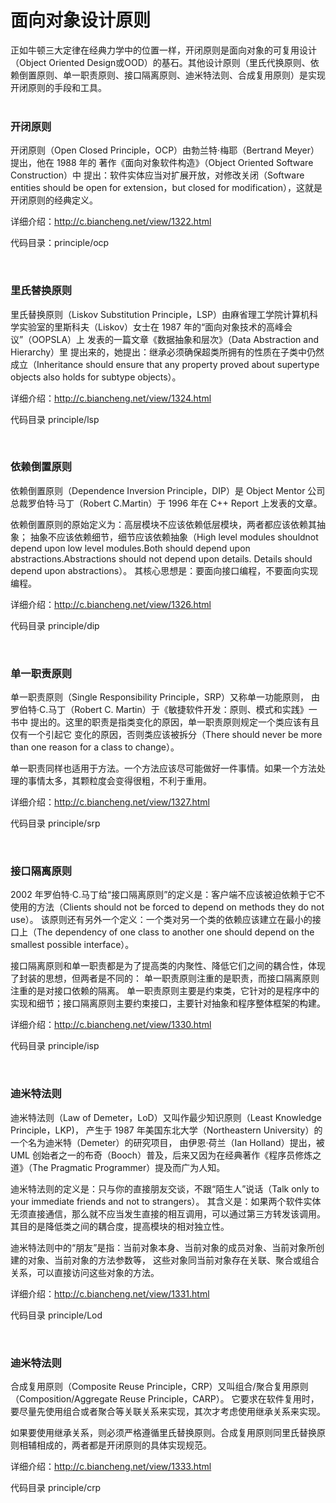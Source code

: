 # 面向对象设计原则
正如牛顿三大定律在经典力学中的位置一样，开闭原则是面向对象的可复用设计（Object Oriented Design或OOD）的基石。其他设计原则（里氏代换原则、依赖倒置原则、单一职责原则、接口隔离原则、迪米特法则、合成复用原则）是实现开闭原则的手段和工具。
<br>
<br>
### 开闭原则
开闭原则（Open Closed Principle，OCP）由勃兰特·梅耶（Bertrand Meyer）提出，他在 1988 年的
著作《面向对象软件构造》（Object Oriented Software Construction）中
提出：软件实体应当对扩展开放，对修改关闭（Software entities should be open for extension，but closed for modification），这就是开闭原则的经典定义。<br>

详细介绍：http://c.biancheng.net/view/1322.html

代码目录：principle/ocp

<br>

### 里氏替换原则
里氏替换原则（Liskov Substitution Principle，LSP）由麻省理工学院计算机科学实验室的里斯科夫（Liskov）女士在 1987 年的“面向对象技术的高峰会议”（OOPSLA）上
发表的一篇文章《数据抽象和层次》（Data Abstraction and Hierarchy）里
提出来的，她提出：继承必须确保超类所拥有的性质在子类中仍然成立（Inheritance should ensure that any property proved about supertype objects also holds for subtype objects）。<br>

详细介绍：http://c.biancheng.net/view/1324.html

代码目录 principle/lsp

<br>

### 依赖倒置原则
依赖倒置原则（Dependence Inversion Principle，DIP）是 Object Mentor 公司
总裁罗伯特·马丁（Robert C.Martin）于 1996 年在 C++ Report 上发表的文章。

依赖倒置原则的原始定义为：高层模块不应该依赖低层模块，两者都应该依赖其抽象；
抽象不应该依赖细节，细节应该依赖抽象（High level modules shouldnot depend upon low level modules.Both should depend upon abstractions.Abstractions should not depend upon details. Details should depend upon abstractions）。
其核心思想是：要面向接口编程，不要面向实现编程。

详细介绍：http://c.biancheng.net/view/1326.html

代码目录 principle/dip

<br>

### 单一职责原则
单一职责原则（Single Responsibility Principle，SRP）又称单一功能原则，
由罗伯特·C.马丁（Robert C. Martin）于《敏捷软件开发：原则、模式和实践》一书中
提出的。这里的职责是指类变化的原因，单一职责原则规定一个类应该有且仅有一个引起它
变化的原因，否则类应该被拆分（There should never be more than one reason for a class to change）。

单一职责同样也适用于方法。一个方法应该尽可能做好一件事情。如果一个方法处理的事情太多，其颗粒度会变得很粗，不利于重用。

详细介绍：http://c.biancheng.net/view/1327.html

代码目录 principle/srp

<br>

### 接口隔离原则
2002 年罗伯特·C.马丁给“接口隔离原则”的定义是：客户端不应该被迫依赖于它不使用的方法（Clients should not be forced to depend on methods they do not use）。
该原则还有另外一个定义：一个类对另一个类的依赖应该建立在最小的接口上（The dependency of one class to another one should depend on the smallest possible interface）。

接口隔离原则和单一职责都是为了提高类的内聚性、降低它们之间的耦合性，体现了封装的思想，但两者是不同的：
单一职责原则注重的是职责，而接口隔离原则注重的是对接口依赖的隔离。
单一职责原则主要是约束类，它针对的是程序中的实现和细节；接口隔离原则主要约束接口，主要针对抽象和程序整体框架的构建。

详细介绍：http://c.biancheng.net/view/1330.html

代码目录 principle/isp

<br>

### 迪米特法则
迪米特法则（Law of Demeter，LoD）又叫作最少知识原则（Least Knowledge Principle，LKP)，
产生于 1987 年美国东北大学（Northeastern University）的一个名为迪米特（Demeter）的研究项目，
由伊恩·荷兰（Ian Holland）提出，被 UML 创始者之一的布奇（Booch）普及，后来又因为在经典著作《程序员修炼之道》（The Pragmatic Programmer）提及而广为人知。

迪米特法则的定义是：只与你的直接朋友交谈，不跟“陌生人”说话（Talk only to your immediate friends and not to strangers）。
其含义是：如果两个软件实体无须直接通信，那么就不应当发生直接的相互调用，可以通过第三方转发该调用。其目的是降低类之间的耦合度，提高模块的相对独立性。

迪米特法则中的“朋友”是指：当前对象本身、当前对象的成员对象、当前对象所创建的对象、当前对象的方法参数等，
这些对象同当前对象存在关联、聚合或组合关系，可以直接访问这些对象的方法。

详细介绍：http://c.biancheng.net/view/1331.html

代码目录 principle/Lod

<br>

### 迪米特法则
合成复用原则（Composite Reuse Principle，CRP）又叫组合/聚合复用原则（Composition/Aggregate Reuse Principle，CARP）。
它要求在软件复用时，要尽量先使用组合或者聚合等关联关系来实现，其次才考虑使用继承关系来实现。

如果要使用继承关系，则必须严格遵循里氏替换原则。合成复用原则同里氏替换原则相辅相成的，两者都是开闭原则的具体实现规范。

详细介绍：http://c.biancheng.net/view/1333.html

代码目录 principle/crp

<br>

